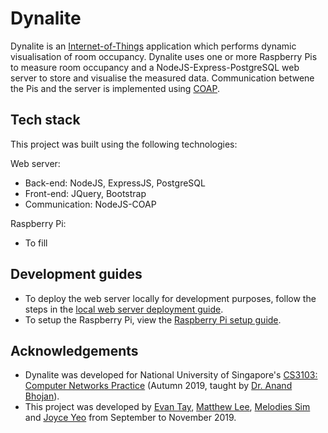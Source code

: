 # Dynalite
Dynalite is an [Internet-of-Things](https://en.wikipedia.org/wiki/Internet_of_things) application which performs dynamic visualisation of room occupancy. Dynalite uses one or more Raspberry Pis to measure room occupancy and a NodeJS-Express-PostgreSQL web server to store and visualise the measured data. Communication betwene the Pis and the server is implemented using [COAP](https://coap.technology/).

## Tech stack
This project was built using the following technologies:

Web server:

- Back-end: NodeJS, ExpressJS, PostgreSQL
- Front-end: JQuery, Bootstrap
- Communication: NodeJS-COAP

Raspberry Pi:

- To fill

## Development guides

- To deploy the web server locally for development purposes, follow the steps in the [local web server deployment guide](DEVELOP_WEB.md).
- To setup the Raspberry Pi, view the [Raspberry Pi setup guide](DEVELOP_RASPBERRY_PI.md).

## Acknowledgements
* Dynalite was developed for National University of Singapore's [CS3103: Computer Networks Practice](https://nusmods.com/modules/CS3103/computer-networks-practice) (Autumn 2019, taught by [Dr. Anand Bhojan](https://www.comp.nus.edu.sg/cs/bio/bhojan/)).
* This project was developed by [Evan Tay](https://github.com/DigiPie/), [Matthew Lee](https://github.com/crazoter), [Melodies Sim](https://github.com/Happytreat) and [Joyce Yeo](https://github.com/pikulet/) from September to November 2019.
